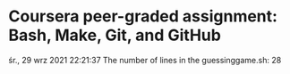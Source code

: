# Coursera peer-graded assignment: Bash, Make, Git, and GitHub
śr., 29 wrz 2021 22:21:37
The number of lines in the guessinggame.sh:
28
